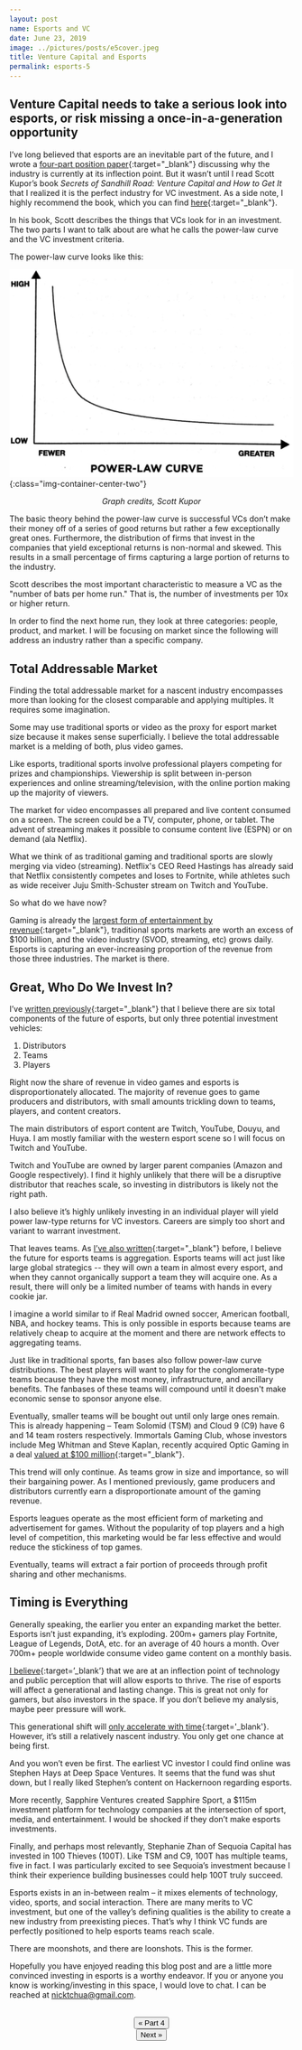 ```yaml
---
layout: post
name: Esports and VC
date: June 23, 2019
image: ../pictures/posts/e5cover.jpeg
title: Venture Capital and Esports
permalink: esports-5
---
```

## Venture Capital needs to take a serious look into esports, or risk missing a once-in-a-generation opportunity

I’ve long believed that esports are an inevitable part of the future, and I wrote a [four-part position paper](/esports-1){:target="_blank"} discussing why the industry is currently at its inflection point. But it wasn’t until I read Scott Kupor’s book *Secrets of Sandhill Road: Venture Capital and How to Get It* that I realized it is the perfect industry for VC investment. As a side note, I highly recommend the book, which you can find [here](https://www.amazon.com/Secrets-Sand-Hill-Road-Venture/dp/059308358X){:target="_blank"}.

In his book, Scott describes the things that VCs look for in an investment. The two parts I want to talk about are what he calls the power-law curve and the VC investment criteria.

The power-law curve looks like this:

![](/pictures/posts/bp6powerlaw.png){:class="img-container-center-two"}
*<center>Graph credits, Scott Kupor</center>*

The basic theory behind the power-law curve is successful VCs don’t make their money off of a series of good returns but rather a few exceptionally great ones. Furthermore, the distribution of firms that invest in the companies that yield exceptional returns is non-normal and skewed. This results in a small percentage of firms capturing a large portion of returns to the industry.

Scott describes the most important characteristic to measure a VC as the "number of bats per home run." That is, the number of investments per 10x or higher return. 

In order to find the next home run, they look at three categories: people, product, and market. I will be focusing on market since the following will address an industry rather than a specific company.

<div class="divider"></div>

## Total Addressable Market

<!-- Finding the total addressable market for a nascent industry is more than looking for the closest comparable and applying multiples. It takes some imagination.

Some may use traditional sports or video as a proxy for the market size of esports. Superficially, it makes sense. Like esports, traditional sports have professional players competing for prizes and championships. Viewership is split between in-person experiences and online streaming/television, with the online portion making up the majority of viewers. 

Video encompasses prepared and live content consumed on a screen. The screen can be a TV, computer, or phone. The advent of streaming makes it possible to consume content on demand (ala Netflix) or live (ESPN) anywhere and anytime. 

What we think of as traditional video games and traditional sports are slowly merging via video (streaming etc). Esports will also eat into Netflix’s market share, so I believe the true addressable market is a combination of the sports and video markets. Esports will compete in the broader market for attention. -->

Finding the total addressable market for a nascent industry encompasses more than looking for the closest comparable and applying multiples. It requires some imagination. 

Some may use traditional sports or video as the proxy for esport market size because it makes sense superficially. I believe the total addressable market is a melding of both, plus video games.

Like esports, traditional sports involve professional players competing for prizes and championships. Viewership is split between in-person experiences and online streaming/television, with the online portion making up the majority of viewers. 

The market for video encompasses all prepared and live content consumed on a screen. The screen could be a TV, computer, phone, or tablet. The advent of streaming makes it possible to consume content live (ESPN) or on demand (ala Netflix). 

What we think of as traditional gaming and traditional sports are slowly merging via video (streaming). Netflix's CEO Reed Hastings has already said that Netflix consistently competes and loses to Fortnite, while athletes such as wide receiver Juju Smith-Schuster stream on Twitch and YouTube. 

So what do we have now?

Gaming is already the [largest form of entertainment by revenue](/esports-3){:target="_blank"}, traditional sports markets are worth an excess of $100 billion, and the video industry (SVOD, streaming, etc) grows daily. Esports is capturing an ever-increasing proportion of the revenue from those three industries. The market is there.

<div class="divider"></div>

## Great, Who Do We Invest In?

I’ve [written previously](/esports-4){:target="_blank"} that I believe there are six total components of the future of esports, but only three potential investment vehicles:

1. Distributors
2. Teams
3. Players

Right now the share of revenue in video games and esports is disproportionately allocated. The majority of revenue goes to game producers and distributors, with small amounts trickling down to teams, players, and content creators. 

The main distributors of esport content are Twitch, YouTube, Douyu, and Huya. I am mostly familiar with the western esport scene so I will focus on Twitch and YouTube.

Twitch and YouTube are owned by larger parent companies (Amazon and Google respectively). I find it highly unlikely that there will be a disruptive distributor that reaches scale, so investing in distributors is likely not the right path.

I also believe it’s highly unlikely investing in an individual player will yield power law-type returns for VC investors. Careers are simply too short and variant to warrant investment.

That leaves teams. As [I’ve also written](/esports-4){:target="_blank"} before, I believe the future for esports teams is aggregation. Esports teams will act just like large global strategics -- they will own a team in almost every esport, and when they cannot organically support a team they will acquire one. As a result, there will only be a limited number of teams with hands in every cookie jar.

I imagine a world similar to if Real Madrid owned soccer, American football, NBA, and hockey teams. This is only possible in esports because teams are relatively cheap to acquire at the moment and there are network effects to aggregating teams. 

Just like in traditional sports, fan bases also follow power-law curve distributions. The best players will want to play for the conglomerate-type teams because they have the most money, infrastructure, and ancillary benefits. The fanbases of these teams will compound until it doesn't make economic sense to sponsor anyone else.

Eventually, smaller teams will be bought out until only large ones remain. This is already happening – Team Solomid (TSM) and Cloud 9 (C9) have 6 and 14 team rosters respectively. Immortals Gaming Club, whose investors include Meg Whitman and Steve Kaplan, recently acquired Optic Gaming in a deal [valued at $100 million](https://venturebeat.com/2019/06/12/immortals-esports-acquires-optic-gaming-owner-infinite-sports-entertainment/){:target="_blank"}.

This trend will only continue. As teams grow in size and importance, so will their bargaining power. As I mentioned previously, game producers and distributors currently earn a disproportionate amount of the gaming revenue. 

Esports leagues operate as the most efficient form of marketing and advertisement for games. Without the popularity of top players and a high level of competition, this marketing would be far less effective and would reduce the stickiness of top games. 

Eventually, teams will extract a fair portion of proceeds through profit sharing and other mechanisms. 

<div class="divider"></div>

## Timing is Everything

Generally speaking, the earlier you enter an expanding market the better. Esports isn’t just expanding, it’s exploding. 200m+ gamers play Fortnite, League of Legends, DotA, etc. for an average of 40 hours a month. Over 700m+ people worldwide consume video game content on a monthly basis. 

[I believe](/esports-2){:target=’_blank’} that we are at an inflection point of technology and public perception that will allow esports to thrive. The rise of esports will affect a generational and lasting change. This is great not only for gamers, but also investors in the space. If you don’t believe my analysis, maybe peer pressure will work.

This generational shift will [only accelerate with time](/esports-2){:target='_blank'}. However, it’s still a relatively nascent industry. You only get one chance at being first. 

And you won’t even be first. The earliest VC investor I could find online was Stephen Hays at Deep Space Ventures. It seems that the fund was shut down, but I really liked Stephen’s content on Hackernoon regarding esports.

More recently, Sapphire Ventures created Sapphire Sport, a $115m investment platform for technology companies at the intersection of sport, media, and entertainment. I would be shocked if they don’t make esports investments.

Finally, and perhaps most relevantly, Stephanie Zhan of Sequoia Capital has invested in 100 Thieves (100T). Like TSM and C9, 100T has multiple teams, five in fact. I was particularly excited to see Sequoia’s investment because I think their experience building businesses could help 100T truly succeed. 

Esports exists in an in-between realm – it mixes elements of technology, video, sports, and social interaction. There are many merits to VC investment, but one of the valley’s defining qualities is the ability to create a new industry from preexisting pieces. That’s why I think VC funds are perfectly positioned to help esports teams reach scale. 

There are moonshots, and there are loonshots. This is the former. 

Hopefully you have enjoyed reading this blog post and are a little more convinced investing in esports is a worthy endeavor. If you or anyone you know is working/investing in this space, I would love to chat. I can be reached at nicktchua@gmail.com.

<div class="divider"></div>

<br>
<center><a href="/esports-4"><button class="btn-no-outline">&laquo; Part 4</button></a><div class="divider-two"></div><a href="/bp6"><button class="btn-no-outline"> Next &raquo;</button></a>
</center> 


<!-- ## The Market For Attention

Esports is a tech disruption for entertainment like Netflix was for video. In fact, I believe that esports is disrupting the entire video category as well. In a world of abundance, the most valuable finite resource is attention. 

Facebook competes for your attention with Youtube, and each app on your phone fights for your time and attention. For a while, video games competed with television in completely separate categories. You either turned on the television or you turned on your console/PC. With the advent of esports and streaming, this dichotomy is changing. 

Until recently, video games could only be consumed actively (I define active as an activity where your participation changes the outcome of the event, I explain more in an article here). Because video games can be consumed passively the act of turning on a TV no longer precludes people from consuming video games.  -->


